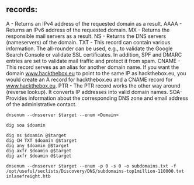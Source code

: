 ## records:
A	- Returns an IPv4 address of the requested domain as a result.
AAAA	- Returns an IPv6 address of the requested domain.
MX	- Returns the responsible mail servers as a result.
NS	- Returns the DNS servers (nameservers) of the domain.
TXT	- This record can contain various information. The all-rounder can be used, e.g., to validate the Google Search Console or validate SSL certificates. In addition, SPF and DMARC entries are set to validate mail traffic and protect it from spam.
CNAME -	This record serves as an alias for another domain name. If you want the domain www.hackthebox.eu to point to the same IP as hackthebox.eu, you would create an A record for hackthebox.eu and a CNAME record for www.hackthebox.eu.
PTR	- The PTR record works the other way around (reverse lookup). It converts IP addresses into valid domain names.
SOA- Provides information about the corresponding DNS zone and email address of the administrative contact.

```
dnsenum --dnsserver $target --enum <Domain>

dig soa $doamin

dig ns $doamin @$target
dig CH TXT $doamin @$target
dig any $doamin @$target
dig axfr $doamin @$target
dig axfr $doamin @$target

dnsenum --dnsserver $target --enum -p 0 -s 0 -o subdomains.txt -f /opt/useful/seclists/Discovery/DNS/subdomains-top1million-110000.txt inlanefreight.htb

```
